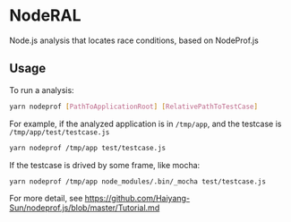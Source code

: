# NodeRAL

Node.js analysis that locates race conditions, based on NodeProf.js

## Usage

To run a analysis:

```bash
yarn nodeprof [PathToApplicationRoot] [RelativePathToTestCase]
```

For example, if the analyzed application is in `/tmp/app`, and the testcase is `/tmp/app/test/testcase.js`

```bash
yarn nodeprof /tmp/app test/testcase.js
```

If the testcase is drived by some frame, like mocha:

```bash
yarn nodeprof /tmp/app node_modules/.bin/_mocha test/testcase.js
```

For more detail, see https://github.com/Haiyang-Sun/nodeprof.js/blob/master/Tutorial.md
